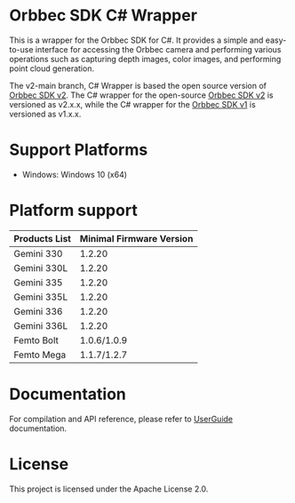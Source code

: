 # Orbbec SDK C# Wrapper

This is a wrapper for the Orbbec SDK for C#. It provides a simple and easy-to-use interface for accessing the Orbbec camera and performing various operations such as capturing depth images, color images, and performing point cloud generation.

The v2-main branch, C# Wrapper is based the open source version of [Orbbec SDK v2](https://github.com/orbbec/OrbbecSDK_v2). The C# wrapper for the open-source [Orbbec SDK v2](https://github.com/orbbec/OrbbecSDK_v2) is versioned as v2.x.x, while the C# wrapper for the [Orbbec SDK v1](https://github.com/orbbec/OrbbecSDK) is versioned as v1.x.x.

# Support Platforms
- Windows: Windows 10 (x64)

# Platform support
| **Products List** | **Minimal Firmware Version** |
|-------------------|------------------------------|
| Gemini 330        | 1.2.20                       |
| Gemini 330L       | 1.2.20                       |
| Gemini 335        | 1.2.20                       |
| Gemini 335L       | 1.2.20                       |
| Gemini 336        | 1.2.20                       |
| Gemini 336L       | 1.2.20                       |
| Femto Bolt        | 1.0.6/1.0.9                  |
| Femto Mega        | 1.1.7/1.2.7                  |


# Documentation

For compilation and API reference, please refer to [UserGuide](https://orbbec.github.io/OrbbecSDK_CSharp/index.html) documentation.

# License
This project is licensed under the Apache License 2.0.

                                                                               

